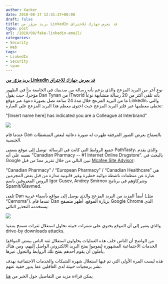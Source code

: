 ```yaml
---
author: Xacker
date: 2010-08-17 12:41:37+00:00
draft: false
title: بريد مزوّر من LinkedIn قد يعرض جهازك للاختراق
type: post
url: /2010/08/fake-linkedin-email/
categories:
- Security
- Web
tags:
- LinkedIn
- Security
- spam
---
```


**[بريد مزوّر من LinkedIn قد يعرض جهازك للاختراق](https://www.it-scoop.com/2010/08/fake-linkedin-email/)**


نوع آخر من البريد المزعج والذي يزعم بأنه رسالة من صديقك في الجامعة بدأ في الظهور مؤخراً، حيث يقول Dan Tynan من ITworld بأنه تلقى أكثر من 20 رسالة متشابهة نوعاً ما من البريد المزعج خلال مدة 24 ساعة تصل بصورة دعوة عبر موقع LinkedIn، والتي تخطى معظمها عبر فلتر البريد المزعج حيث احتوى معظم هذا البريد المزعج على العبارة:


"[Insert name here] has indicated you are a Colleague at Interbrand"




[![](https://www.it-scoop.com/wp-content/uploads/2010/08/linkedin_logo.jpg)
](https://www.it-scoop.com/2010/08/fake-linkedin-email/)


عندما قام Dan بالسماح بعرض الصور المرفقة ظهرت له صورة دعائية لبعض المنشطات الجنسية.

جميع الروابط التي كانت في الرسالة  توصل إلى موقع يسمى PathTasty، والذي يقدم نفسه على أنه "Canadian Pharmacy -- #1 Internet Online Drugstore". بالبحث في Google تبين التالي من خلال تقرير معدّ من قبل [Mcafee Site Advisor](http://www.siteadvisor.com/sites/pathtasty.com/postid?p=5064232):

“Canadian Pharmacy” / “European Pharmacy” / “Canadian Healthcare” هي عبارة عن منظمات ناشطة دوائية خطيرة وغير قانونية مدارة من قبل بعض المجرمين الروس المعروفين باسم Igor Gusev, Andrey Smirnov وشركاؤهم في برنامج SpamIt/Glavmed.

تلقى Dan أيضاً المزيد من البريد المزعج والذي يوصل إلى مواقع بأسماء غريبة (مثل “Cernoma”). عندما قام Dan بزيارة الموقع، أظهر متصفح Google Chrome الذي يستخدمه التحذير التالي:


[![](https://www.it-scoop.com/wp-content/uploads/2010/08/203301-google_chrome_cernoma_warning_original.jpg.png)
](https://www.it-scoop.com/2010/08/fake-linkedin-email/)


والذي يشير إلى أن الموقع يحتوي على شفرات خبيثة تحاول استغلال ثغرات تسمح بتنفيذ drive-by downloads attacks.

من الواضح أن الناس خلف هذه العمليات يحاولون استغلال ثقة الناس ببعض المواقع/الخدمات الاجتماعية المشهورة ليقوموا بفتح البريد الالكتروني الواصل إليهم، ومن هناك يأملون أن يقوم أحدهم بفتح تلك الروابط والتجول عبرها.

هذه ليست المرة الأولى التي تم فيها استغلال شهرة الشبكات والخدمات الاجتماعية بهدف نشر برمجيات خبيثة لدى الغافلين عما يدور خفية عنهم.

يمكن قراءة مزيد من التفاصيل حول الخبر من [هنا](http://www.pcworld.com/article/203301/warning_fake_linkedin_email_could_infect_your_pc.html?tk=hp_new)
